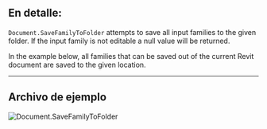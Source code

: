 ## En detalle:
`Document.SaveFamilyToFolder` attempts to save all input families to the given folder. If the input family is not editable a null value will be returned.

In the example below, all families that can be saved out of the current Revit document are saved to the given location.
___
## Archivo de ejemplo

![Document.SaveFamilyToFolder](./Revit.Application.Document.SaveFamilyToFolder_img.jpg)
